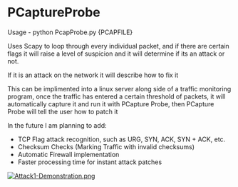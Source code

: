 # PCaptureProbe
Usage - python PcapProbe.py {PCAPFILE}

Uses Scapy to loop through every individual packet, and if there are certain flags it will raise a level of suspicion and it will determine if its an attack or not.

If it is an attack on the network it will describe how to fix it

This can be implimented into a linux server along side of a traffic monitoring program, once the traffic has entered a certain threshold of packets, it will automatically capture it and run it with PCapture Probe, then PCapture Probe will tell the user how to patch it

In the future I am planning to add:
  - TCP Flag attack recognition, such as URG, SYN, ACK, SYN + ACK, etc.
  - Checksum Checks (Marking Traffic with invalid checksums)
  - Automatic Firewall implementation
  - Faster processing time for instant attack patches
  
[![Attack1-Demonstration.png](https://i.postimg.cc/pXBhXt9r/Attack1-Demonstration.png)](https://postimg.cc/zVVX06FY)
